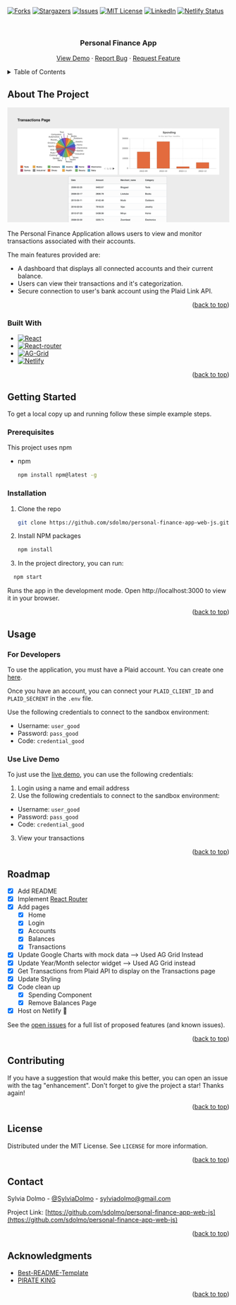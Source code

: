 <!-- Improved compatibility of back to top link: See: https://github.com/othneildrew/Best-README-Template/pull/73 -->

<a name="readme-top"></a>

<!--
*** Thanks for checking out the Best-README-Template. If you have a suggestion
*** that would make this better, please fork the repo and create a pull request
*** or simply open an issue with the tag "enhancement".
*** Don't forget to give the project a star!
*** Thanks again! Now go create something AMAZING! :D
-->

<!-- PROJECT SHIELDS -->
<!--
*** I'm using markdown "reference style" links for readability.
*** Reference links are enclosed in brackets [ ] instead of parentheses ( ).
*** See the bottom of this document for the declaration of the reference variables
*** for contributors-url, forks-url, etc. This is an optional, concise syntax you may use.
*** https://www.markdownguide.org/basic-syntax/#reference-style-links
-->

[![Forks][forks-shield]][forks-url]
[![Stargazers][stars-shield]][stars-url]
[![Issues][issues-shield]][issues-url]
[![MIT License][license-shield]][license-url]
[![LinkedIn][linkedin-shield]][linkedin-url]
[![Netlify Status](https://api.netlify.com/api/v1/badges/66b1140a-f959-43d9-9b28-0c8e0ef9084d/deploy-status)](https://app.netlify.com/sites/personal-finance-application/deploys)

<!-- PROJECT LOGO -->
<br />
<div align="center">
  <!-- <a href="">
    <img src="images/logo.png" alt="Logo" width="80" height="80">
  </a> -->

  <h3 align="center">Personal Finance App</h3>

  <p align="center">
     <a href="https://personal-finance-application.netlify.app/">View Demo</a>
    ·
    <a href="https://github.com/sdolmo/personal-finance-app-web-js/issues">Report Bug</a>
    ·
    <a href="https://github.com/sdolmo/personal-finance-app-web-js/issues">Request Feature</a>
  </p>
</div>

<!-- TABLE OF CONTENTS -->
<details>
  <summary>Table of Contents</summary>
  <ol>
    <li>
      <a href="#about-the-project">About The Project</a>
      <ul>
        <li><a href="#built-with">Built With</a></li>
      </ul>
    </li>
    <li>
      <a href="#getting-started">Getting Started</a>
      <ul>
        <li><a href="#prerequisites">Prerequisites</a></li>
        <li><a href="#installation">Installation</a></li>
      </ul>
    </li>
    <!-- <li><a href="#usage">Usage</a></li> -->
    <li><a href="#roadmap">Roadmap</a></li>
    <li><a href="#license">License</a></li>
    <li><a href="#contact">Contact</a></li>
    <li><a href="#acknowledgments">Acknowledgments</a></li>
  </ol>
</details>

<!-- ABOUT THE PROJECT -->

## About The Project

<img src="./src/assets/images/personal-finance-app.png" />

The Personal Finance Application allows users to view and monitor transactions associated with their accounts.

The main features provided are:

- A dashboard that displays all connected accounts and their current balance.
- Users can view their transactions and it's categorization.
- Secure connection to user's bank account using the Plaid Link API.

<p align="right">(<a href="#readme-top">back to top</a>)</p>

### Built With

- [![React][React.js]][React-url]
- [![React-router][React-router]][React-router-url]
- [![AG-Grid][AG-Grid]][AG-Grid-url]
- [![Netlify][Netlify-badge]][Netlify-url]

<p align="right">(<a href="#readme-top">back to top</a>)</p>

<!-- GETTING STARTED -->

## Getting Started

To get a local copy up and running follow these simple example steps.

### Prerequisites

This project uses npm

- npm
  ```sh
  npm install npm@latest -g
  ```

### Installation

1. Clone the repo
   ```sh
   git clone https://github.com/sdolmo/personal-finance-app-web-js.git
   ```
2. Install NPM packages
   ```sh
   npm install
   ```
3. In the project directory, you can run:

```sh
  npm start
```

Runs the app in the development mode.
Open http://localhost:3000 to view it in your browser.

<p align="right">(<a href="#readme-top">back to top</a>)</p>

<!-- USAGE EXAMPLES -->

## Usage

### For Developers

To use the application, you must have a Plaid account. You can create one [here](https://dashboard.plaid.com/signup).

Once you have an account, you can connect your `PLAID_CLIENT_ID` and `PLAID_SECRENT` in the `.env` file.

Use the following credentials to connect to the sandbox environment:

- Username: `user_good`
- Password: `pass_good`
- Code: `credential_good`

### Use Live Demo

To just use the [live demo](https://personal-finance-application.netlify.app/), you can use the following credentials:

1. Login using a name and email address
2. Use the following credentials to connect to the sandbox environment:

- Username: `user_good`
- Password: `pass_good`
- Code: `credential_good`

3. View your transactions
<p align="right">(<a href="#readme-top">back to top</a>)</p>

<!-- ROADMAP -->

## Roadmap

- [x] Add README
- [x] Implement [React Router](https://reactrouter.com/en/main)
- [x] Add pages
  - [x] Home
  - [x] Login
  - [x] Accounts
  - [x] Balances
  - [x] Transactions
- [x] Update Google Charts with mock data --> Used AG Grid Instead
- [x] Update Year/Month selector widget --> Used AG Grid instead
- [x] Get Transactions from Plaid API to display on the Transactions page
- [x] Update Styling
- [x] Code clean up
  - [x] Spending Component
  - [x] Remove Balances Page
- [x] Host on Netlify 🎉

See the [open issues](https://github.com/sdolmo/personal-finance-app-web-js/issues) for a full list of proposed features (and known issues).

<p align="right">(<a href="#readme-top">back to top</a>)</p>

<!-- CONTRIBUTING -->

## Contributing

If you have a suggestion that would make this better, you can open an issue with the tag "enhancement".
Don't forget to give the project a star! Thanks again!

<p align="right">(<a href="#readme-top">back to top</a>)</p>

<!-- LICENSE -->

## License

Distributed under the MIT License. See `LICENSE` for more information.

<p align="right">(<a href="#readme-top">back to top</a>)</p>

<!-- CONTACT -->

## Contact

Sylvia Dolmo - [@SylviaDolmo](https://twitter.com/SylviaDolmo) - sylviadolmo@gmail.com

Project Link: [https://github.com/sdolmo/personal-finance-app-web-js](https://github.com/sdolmo/personal-finance-app-web-js)

<p align="right">(<a href="#readme-top">back to top</a>)</p>

<!-- ACKNOWLEDGMENTS -->

## Acknowledgments

- [Best-README-Template](https://github.com/othneildrew/Best-README-Template)
- [PIRATE KING](https://www.piratekingdom.com/projects/personal-finance-app-frontend)

<p align="right">(<a href="#readme-top">back to top</a>)</p>

<!-- MARKDOWN LINKS & IMAGES -->
<!-- https://www.markdownguide.org/basic-syntax/#reference-style-links -->

[forks-shield]: https://img.shields.io/github/forks/sdolmo/personal-finance-app-web-js.svg?style=for-the-badge
[forks-url]: https://github.com/sdolmo/personal-finance-app-web-js/forks
[stars-shield]: https://img.shields.io/github/stars/sdolmo/personal-finance-app-web-js.svg?style=for-the-badge
[stars-url]: https://github.com/sdolmo/personal-finance-app-web-js/stargazers
[issues-shield]: https://img.shields.io/github/issues/sdolmo/personal-finance-app-web-js.svg?style=for-the-badge
[issues-url]: https://github.com/sdolmo/personal-finance-app-web-js/issues
[license-shield]: https://img.shields.io/github/license/sdolmo/personal-finance-app-web-js.svg?style=for-the-badge
[license-url]: https://github.com/sdolmo/personal-finance-app-web-js/blob/main/LICENSE
[linkedin-shield]: https://img.shields.io/badge/-LinkedIn-black.svg?style=for-the-badge&logo=linkedin&colorB=555
[linkedin-url]: https://www.linkedin.com/in/sylviadolmo/
[React.js]: https://img.shields.io/badge/React-20232A?style=for-the-badge&logo=react&logoColor=61DAFB
[React-url]: https://reactjs.org/
[React-router]: https://img.shields.io/badge/React_Router-CA4245?style=for-the-badge&logo=react-router&color=white
[React-router-url]: https://reactrouter.com/
[AG-Grid]: https://img.shields.io/badge/AG_Grid-2B9348?style=for-the-badge&logo=ag-grid&logoColor=white
[AG-Grid-url]: https://www.ag-grid.com/
[Netlify-badge]: https://img.shields.io/badge/Netlify-00C7B7?style=for-the-badge&logo=netlify&logoColor=white
[Netlify-url]: https://netlify.com

<!-- [product-screenshot]: images/screenshot.png -->
